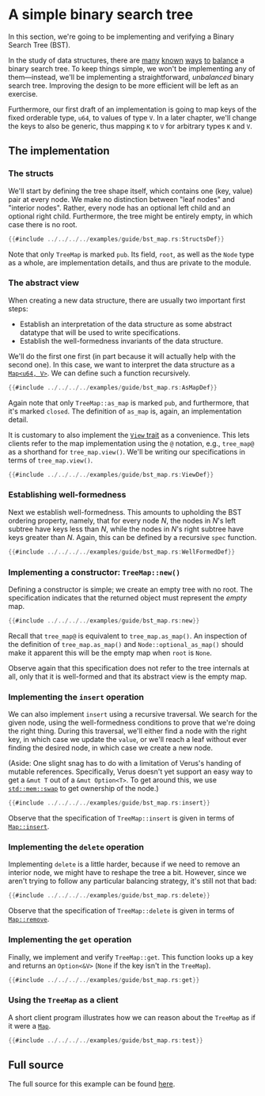 # A simple binary search tree

In this section, we're going to be implementing and verifying a Binary Search Tree (BST).

In the study of data structures, there are
[many](https://en.wikipedia.org/wiki/Red%E2%80%93black_tree)
[known](https://en.wikipedia.org/wiki/AVL_tree)
[ways](https://en.wikipedia.org/wiki/Treap)
[to](https://en.wikipedia.org/wiki/Splay_tree)
[balance](https://en.wikipedia.org/wiki/B-tree)
a binary search tree.
To keep things simple, we won't be implementing any of them—instead,
we'll be implementing a straightforward,
_unbalanced_ binary search tree. Improving the design to be more efficient will be left
as an exercise.

Furthermore, our first draft of an implementation is going to map keys
of the fixed orderable type, `u64`, to values of type `V`. In a later chapter,
we'll change the keys to also be generic, thus mapping `K` to `V` for arbitrary types
`K` and `V`.

## The implementation

### The structs

We'll start by defining the tree shape itself, which contains one (key, value) pair at every
node. We make no distinction between "leaf nodes" and "interior nodes". Rather, every node
has an optional left child and an optional right child.
Furthermore, the tree might be entirely empty, in which case there is no root.

```rust
{{#include ../../../../examples/guide/bst_map.rs:StructsDef}}
```

Note that only `TreeMap` is marked `pub`. Its field, `root`, as well as the `Node` type
as a whole, are implementation details, and thus are private to the module.

### The abstract view

When creating a new data structure, there are usually two important first steps:

 * Establish an interpretation of the data structure as some abstract datatype that will
   be used to write specifications.
 * Establish the well-formedness invariants of the data structure.

We'll do the first one first (in part because it will actually help with the second one).
In this case, we want to interpret the data structure as a
[`Map<u64, V>`](https://verus-lang.github.io/verus/verusdoc/vstd/map/struct.Map.html).
We can define such a function recursively.

```rust
{{#include ../../../../examples/guide/bst_map.rs:AsMapDef}}
```

Again note that only `TreeMap::as_map` is marked `pub`, and furthermore, that it's marked
`closed`. The definition of `as_map` is, again, an implementation detail.

It is customary to also implement the
[`View` trait](https://verus-lang.github.io/verus/verusdoc/vstd/view/trait.View.html)
as a convenience. This lets clients refer to the map implementation using the `@` notation,
e.g., `tree_map@` as a shorthand for `tree_map.view()`.
We'll be writing our specifications in terms of `tree_map.view()`.

```rust
{{#include ../../../../examples/guide/bst_map.rs:ViewDef}}
```

### Establishing well-formedness

Next we establish well-formedness. This amounts to upholding the BST ordering property,
namely, that for every node _N_, the nodes in _N_'s left subtree have keys less than
_N_, while the nodes in _N_'s right subtree have keys greater than _N_.
Again, this can be defined by a recursive `spec` function.

```rust
{{#include ../../../../examples/guide/bst_map.rs:WellFormedDef}}
```

### Implementing a constructor: `TreeMap::new()`

Defining a constructor is simple; we create an empty tree with no root.
The specification indicates that the returned object must represent the _empty_ map.

```rust
{{#include ../../../../examples/guide/bst_map.rs:new}}
```

Recall that `tree_map@` is equivalent to `tree_map.as_map()`.
An inspection of the definition of `tree_map.as_map()` and `Node::optional_as_map()` should
make it apparent this will be the empty map when `root` is `None`.

Observe again that this specification does not refer to the tree internals at all,
only that it is well-formed and that its abstract view is the empty map.

### Implementing the `insert` operation

We can also implement `insert` using a recursive traversal. We search for the given node,
using the well-formedness conditions to prove that we're doing the right thing.
During this traversal, we'll either find a node with the right key, in which case we update
the `value`, or we'll reach a leaf without ever finding the desired node, in which case we
create a new node.

(Aside: One slight snag has to do with a limitation of Verus's handing of mutable references.
Specifically, Verus doesn't yet support an easy way to get a
`&mut T` out of a `&mut Option<T>`. To get around this, we use [`std::mem::swap`](https://doc.rust-lang.org/std/mem/fn.swap.html) to get ownership of the node.)

```rust
{{#include ../../../../examples/guide/bst_map.rs:insert}}
```

Observe that the specification of `TreeMap::insert` is given in terms of
[`Map::insert`](https://verus-lang.github.io/verus/verusdoc/vstd/map/struct.Map.html#method.remove).

### Implementing the `delete` operation

Implementing `delete` is a little harder, because if we need to remove an interior node,
we might have to reshape the tree a bit. However, since we aren't trying to follow
any particular balancing strategy, it's still not that bad:

```rust
{{#include ../../../../examples/guide/bst_map.rs:delete}}
```

Observe that the specification of `TreeMap::delete` is given in terms of
[`Map::remove`](https://verus-lang.github.io/verus/verusdoc/vstd/map/struct.Map.html#method.remove).

### Implementing the `get` operation

Finally, we implement and verify `TreeMap::get`.
This function looks up a key and returns an `Option<&V>` (`None` if the key isn't in the
`TreeMap`).

```rust
{{#include ../../../../examples/guide/bst_map.rs:get}}
```

### Using the `TreeMap` as a client

A short client program illustrates how we can reason about the `TreeMap` as if it were
a [`Map`](https://verus-lang.github.io/verus/verusdoc/vstd/map/struct.Map.html).

```rust
{{#include ../../../../examples/guide/bst_map.rs:test}}
```

## Full source

The full source for this example can be found [here](./container_bst_all_source.md#first-draft).
